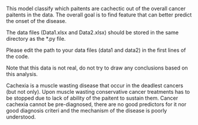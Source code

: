 This model classify which paitents are cachectic out of the overall cancer paitents in the data. The overall goal is to find feature that can better predict the onset of the disease.

The data files (Data1.xlsx and Data2.xlsx) should be stored in the same directory as the *.py file.

Please edit the path to your data files (data1 and data2) in the first lines of the code.

Note that this data is not real, do not try to draw any conclusions based on this analysis.

Cachexia is a muscle wasting disease that occur in the deadlest cancers (but not only). Upon muscle wasting conservative cancer treatments has to be stopped due to lack of ability of the paitent to sustain them. Cancer cachexia cannot be pre-diagnosed, there are no good predictors for it nor good diagnosis criteri and the mechanism of the disease is poorly understood.
